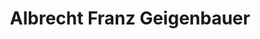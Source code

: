 ---
title: "Albrecht Franz Geigenbauer"
url: /leipzig/albrecht-franz-geigenbauer/
shop: Instrumente
---